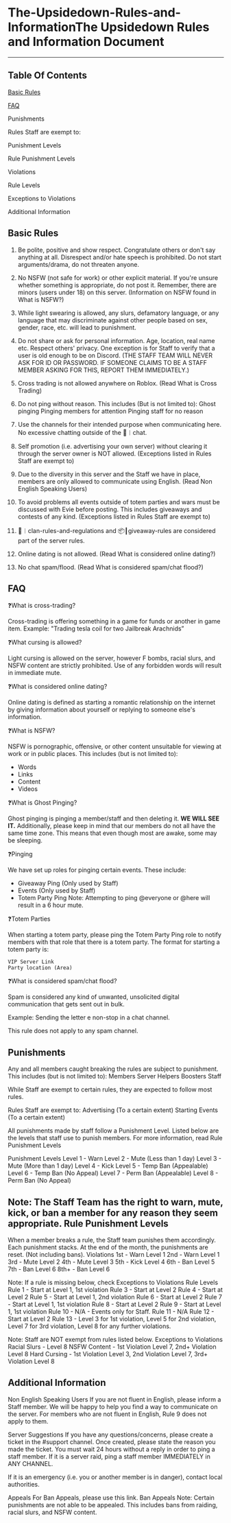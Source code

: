 # The-Upsidedown-Rules-and-InformationThe Upsidedown Rules and Information Document
---------------------------------------------------------------------------------------

## Table Of Contents

[Basic Rules](https://github.com/MrPotatoManLol/The-Upsidedown-Rules-and-Information/blob/main/README.md#basic-rules)

[FAQ](https://github.com/MrPotatoManLol/The-Upsidedown-Rules-and-Information/blob/main/README.md#faq)

Punishments

Rules Staff are exempt to:

Punishment Levels

Rule Punishment Levels

Violations

Rule Levels

Exceptions to Violations

Additional Information

Basic Rules
---------------------------------------------------------------------------------------
1. Be polite, positive and show respect. Congratulate others or don't say anything at all. Disrespect and/or hate speech is prohibited. Do not start arguments/drama, do not threaten anyone. 

2. No NSFW (not safe for work) or other explicit material. If you're unsure whether something is appropriate, do not post it. Remember, there are minors (users under 18) on this server. (Information on NSFW found in What is NSFW?)

3. While light swearing is allowed, any slurs, defamatory language, or any language that may discriminate against other people based on sex, gender, race, etc. will lead to punishment.

4. Do not share or ask for personal information. Age, location, real name etc. Respect others' privacy.  One exception is for Staff to verify that a user is old enough to be on Discord. (THE STAFF TEAM WILL NEVER ASK FOR ID OR PASSWORD. IF SOMEONE CLAIMS TO BE A STAFF MEMBER ASKING FOR THIS, REPORT THEM IMMEDIATELY.)

5. Cross trading is not allowed anywhere on Roblox. (Read What is Cross Trading)

6. Do not ping without reason. This includes (But is not limited to):
Ghost pinging
Pinging members for attention
Pinging staff for no reason

7. Use the channels for their intended purpose when communicating here.  No excessive chatting outside of the ⁠💬︱chat. 

8. Self promotion (i.e. advertising your own server) without clearing it through the server owner is NOT allowed. (Exceptions listed in Rules Staff are exempt to)

9. Due to the diversity in this server and the Staff we have in place, members are only allowed to communicate using English. (Read Non English Speaking Users)

10. To avoid problems all events outside of totem parties and wars must be discussed with Evie before posting. This includes giveaways and contests of any kind. (Exceptions listed in Rules Staff are exempt to)

11. ⁠📃︱clan-rules-and-regulations and ⁠📦┃giveaway-rules are considered part of the server rules.

12. Online dating is not allowed. (Read What is considered online dating?)

13. No chat spam/flood. (Read What is considered spam/chat flood?)

FAQ
---------------------------------------------------------------------------------------
❓What is cross-trading?

Cross-trading is offering something in a game for funds or another in game item. Example: "Trading tesla coil for two Jailbreak Arachnids”

❓What cursing is allowed?

Light cursing is allowed on the server, however F bombs, racial slurs, and NSFW content are strictly prohibited. Use of any forbidden words will result in immediate mute.

❓What is considered online dating?

Online dating is defined as starting a romantic relationship on the internet by giving information about yourself or replying to someone else's information.

❓What is NSFW?

NSFW is pornographic, offensive, or other content unsuitable for viewing at work or in public places. This includes (but is not limited to):
- Words
- Links
- Content
- Videos

❓What is Ghost Pinging?

Ghost pinging is pinging a member/staff and then deleting it. **WE WILL SEE IT.** Additionally, please keep in mind that our members do not all have the same time zone. This means that even though most are awake, some may be sleeping.

❓Pinging

We have set up roles for pinging certain events. These include:
- Giveaway Ping (Only used by Staff)
- Events (Only used by Staff)
- Totem Party Ping
Note: Attempting to ping @everyone or @here will result in a 6 hour mute.

❓Totem Parties

When starting a totem party, please ping the Totem Party Ping role to notify members with that role that there is a totem party. The format for starting a totem party is:
```
VIP Server Link
Party location (Area)
```

❓What is considered spam/chat flood?

Spam is considered any kind of unwanted, unsolicited digital communication that gets sent out in bulk.

Example: Sending the letter e non-stop in a chat channel.

This rule does not apply to any spam channel.




Punishments
---------------------------------------------------------------------------------------
Any and all members caught breaking the rules are subject to punishment. This includes (but is not limited to):
Members
Server Helpers
Boosters
Staff

While Staff are exempt to certain rules, they are expected to follow most rules.

Rules Staff are exempt to:
Advertising (To a certain extent)
Starting Events (To a certain extent)

All punishments made by staff follow a Punishment Level. Listed below are the levels that staff use to punish members. For more information, read Rule Punishment Levels

Punishment Levels
Level 1 - Warn
Level 2 - Mute (Less than 1 day)
Level 3 - Mute (More than 1 day)
Level 4 - Kick
Level 5 - Temp Ban (Appealable)
Level 6 - Temp Ban (No Appeal)
Level 7 - Perm Ban (Appealable)
Level 8 - Perm Ban (No Appeal)

Note: The Staff Team has the right to warn, mute, kick, or ban a member for any reason they seem appropriate. 
Rule Punishment Levels
---------------------------------------------------------------------------------------
When a member breaks a rule, the Staff team punishes them accordingly. Each punishment stacks. At the end of the month, the punishments are reset. (Not including bans).
Violations
1st - Warn		Level 1
2nd - Warn		Level 1
3rd - Mute		Level 2
4th - Mute		Level 3
5th - Kick		Level 4
6th - Ban		Level 5
7th - Ban 		Level 6
8th+ - Ban		Level 6



Note: If a rule is missing below, check Exceptions to Violations
Rule Levels
Rule 1 - Start at Level 1, 1st violation
Rule 3 - Start at Level 2
Rule 4 - Start at Level 2
Rule 5 - Start at Level 1, 2nd violation
Rule 6 - Start at Level 2
Rule 7 - Start at Level 1, 1st violation
Rule 8 - Start at Level 2
Rule 9 - Start at Level 1, 1st violation
Rule 10 - N/A - Events only for Staff.
Rule 11 - N/A
Rule 12 - Start at Level 2
Rule 13 - Level 3 for 1st violation, Level 5 for 2nd violation, Level 7 for 3rd violation, Level 8 for any further violations.



Note: Staff are NOT exempt from rules listed below.
Exceptions to Violations
Racial Slurs - Level 8
NSFW Content - 1st Violation Level 7, 2nd+ Violation Level 8
Hard Cursing - 1st Violation Level 3, 2nd Violation Level 7, 3rd+ Violation Level 8


Additional Information
---------------------------------------------------------------------------------------
Non English Speaking Users
If you are not fluent in English, please inform a Staff member. We will be happy to help you find a way to communicate on the server.
For members who are not fluent in English, Rule 9 does not apply to them.

Server Suggestions
If you have any questions/concerns, please create a ticket in the #support channel. Once created, please state the reason you made the ticket. You must wait 24 hours without a reply in order to ping a staff member. If it is a server raid, ping a staff member IMMEDIATELY in ANY CHANNEL.

If it is an emergency (i.e. you or another member is in danger), contact local authorities. 

Appeals
For Ban Appeals, please use this link.
Ban Appeals
Note: Certain punishments are not able to be appealed. This includes bans from raiding, racial slurs, and NSFW content.



